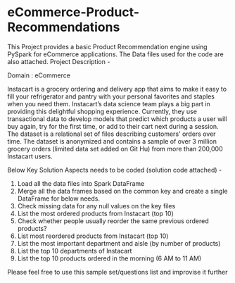 # eCommerce-Product-Recommendations

This Project provides a basic Product Recommendation engine using PySpark for eCommerce applications. The Data files used for the code are also attached.
Project Description - 

Domain : eCommerce

Instacart is a grocery ordering and delivery app that aims to make it easy to fill your refrigerator and pantry with your personal favorites and staples when you need them. Instacart’s data science team plays a big part in providing this delightful shopping experience. Currently, they use transactional data to develop models that predict which products a user will buy again, try for the first time, or add to their cart next during a session.
The dataset is a relational set of files describing customers' orders over time. The dataset is anonymized and contains a sample of over 3 million grocery orders (limited data set added on Git Hu) from more than 200,000 Instacart users.

Below Key Solution Aspects needs to be coded (solution code attached) - 
1. Load all the data files into Spark DataFrame 
2. Merge all the data frames based on the common key and create a single DataFrame for below needs.
3. Check missing data for any null values on the key files
4. List the most ordered products from Instacart (top 10)
5. Check whether people usually reorder the same previous ordered products?
6. List most reordered products from Instacart (top 10) 
7. List the most important department and aisle (by number of products)
8. List the top 10 departments of Instacart
9. List the top 10 products ordered in the morning (6 AM to 11 AM)

Please feel free to use this sample set/questions list and improvise it further
